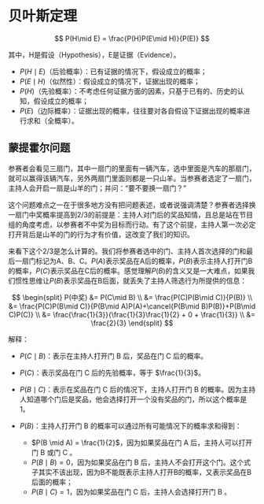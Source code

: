 # 贝叶斯定理

$$
P(H\mid E) = \frac{P(H)P(E\mid H)}{P(E)}
$$

其中，H是假设（Hypothesis），E是证据（Evidence）。

+ $P(H\mid E)$（后验概率）：已有证据的情况下，假设成立的概率；
+ $P(E\mid H)$（似然性）：假设成立的情况下，证据出现的概率；
+ $P(H)$（先验概率）：不考虑任何证据方面的因素，只基于已有的、历史的认知，假设成立的概率；
+ $P(E)$（边际概率）：证据出现的概率，往往要对各自假设下证据出现的概率进行求和（全概率）。

## 蒙提霍尔问题

参赛者会看见三扇门，其中一扇门的里面有一辆汽车，选中里面是汽车的那扇门，就可以赢得该辆汽车，另外两扇门里面则都是一只山羊。当参赛者选定了一扇门，主持人会开启一扇是山羊的门；并问：“要不要换一扇门？”

这个问题难点之一在于很多地方没有把问题表述，或者说强调清楚？参赛者选择换一扇门中奖概率提高到2/3的前提是：主持人对门后的奖品知情，且总是站在节目组的角度考虑，以参赛者不中奖为目标而行动。有了这个前提，主持人第一次必定打开背后是山羊的门的行为才有价值，这改变了我们的知识。

来看下这个2/3是怎么计算的。我们将参赛者选中的门、主持人首次选择的门和最后一扇门标记为A、B、C。$P(A)$表示奖品在A后的概率，<Notation>$P(B)$表示主持人打开门B的概率</Notation>，$P(C)$表示奖品在C后的概率。感觉理解$P(B)$的含义又是一大难点，如果我们惯性思维让$P(B)$表示奖品在B后面，就丢失了主持人筛选行为所提供的信息：

$$
\begin{split}
P(中奖) &= P(C\mid B) \\
&= \frac{P(C)P(B\mid C)}{P(B)} \\
&= \frac{P(C)P(B\mid C)}{P(B\mid A)P(A)+\cancel{P(B\mid B)P(B)}+P(B\mid C)P(C)} \\
&= \frac{\frac{1}{3}}{\frac{1}{3}\frac{1}{2} + 0 + \frac{1}{3}} \\
&= \frac{2}{3}
\end{split}
$$

解释：

- $P(C \mid B)$：表示在主持人打开门 B  后，奖品在门 C 后的概率。
- $P(C)$：表示奖品在门 C 后的先验概率，等于 $\frac{1}{3}$。
- $P(B \mid C)$：表示在奖品在门 C 后的情况下，主持人打开门 B 的概率。因为主持人知道哪个门后是奖品，他会选择打开一个没有奖品的门，所以这个概率是 1。
- $P(B)$：主持人打开门 B 的概率可以通过所有可能情况下的概率求和得到：

  - $P(B \mid A) = \frac{1}{2}$，因为如果奖品在门 A 后，主持人可以打开门 B 或门 C 。
  - $P(B \mid B) = 0$，因为如果奖品在门 B 后，主持人不会打开这个门。这个式子其实不该出现，因为B不能既表示主持人打开B的概率，又表示奖品在B后面的概率；
  - $P(B \mid C) = 1$，因为如果奖品在门 C 后，主持人会选择打开门 B 。
